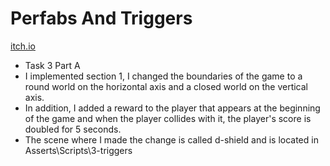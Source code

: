 # Perfabs And Triggers
[itch.io]()

* Task 3 Part A
* I implemented section 1, I changed the boundaries of the game to a round world on the horizontal axis and a closed world on the vertical axis.
* In addition, I added a reward to the player that appears at the beginning of the game and when the player collides with it, the player's score is doubled for 5 seconds.
* The scene where I made the change is called d-shield and is located in Asserts\Scripts\3-triggers
